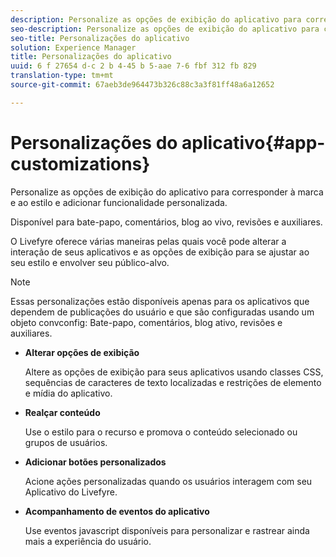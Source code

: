 ```yaml
---
description: Personalize as opções de exibição do aplicativo para corresponder à marca e ao estilo e adicionar funcionalidade personalizada.
seo-description: Personalize as opções de exibição do aplicativo para corresponder à marca e ao estilo e adicionar funcionalidade personalizada.
seo-title: Personalizações do aplicativo
solution: Experience Manager
title: Personalizações do aplicativo
uuid: 6 f 27654 d-c 2 b 4-45 b 5-aae 7-6 fbf 312 fb 829
translation-type: tm+mt
source-git-commit: 67aeb3de964473b326c88c3a3f81ff48a6a12652

---
```



# Personalizações do aplicativo{#app-customizations}

Personalize as opções de exibição do aplicativo para corresponder à marca e ao estilo e adicionar funcionalidade personalizada.

Disponível para bate-papo, comentários, blog ao vivo, revisões e auxiliares.

O Livefyre oferece várias maneiras pelas quais você pode alterar a interação de seus aplicativos e as opções de exibição para se ajustar ao seu estilo e envolver seu público-alvo.

>[!NOTE]
>
>Essas personalizações estão disponíveis apenas para os aplicativos que dependem de publicações do usuário e que são configuradas usando um objeto convconfig: Bate-papo, comentários, blog ativo, revisões e auxiliares.

* **Alterar opções de exibição**

   Altere as opções de exibição para seus aplicativos usando classes CSS, sequências de caracteres de texto localizadas e restrições de elemento e mídia do aplicativo.

* **Realçar conteúdo**

   Use o estilo para o recurso e promova o conteúdo selecionado ou grupos de usuários.

* **Adicionar botões personalizados**

   Acione ações personalizadas quando os usuários interagem com seu Aplicativo do Livefyre.

* **Acompanhamento de eventos do aplicativo**

   Use eventos javascript disponíveis para personalizar e rastrear ainda mais a experiência do usuário.


